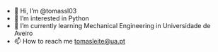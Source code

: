 - 👋 Hi, I’m @tomassl03
- 👀 I’m interested in Python
- 🌱 I’m currently learning Mechanical Engineering in Universidade de Aveiro
- 📫 How to reach me tomasleite@ua.pt

<!---
tomassl03/tomassl03 is a ✨ special ✨ repository because its `README.md` (this file) appears on your GitHub profile.
You can click the Preview link to take a look at your changes.
--->
